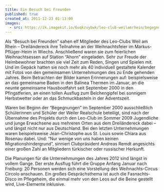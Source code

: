 ```yaml
---
title: Ein Besuch bei Freunden
published: true
created_at: 2011-12-23 01:13:00
images:
  - src: https://ik.imagekit.io/6uqkzvybwk/leo-club-weilamrhein/begegnungen/32-01.jpg
---
```


Als “Besuch bei Freunden” sahen elf Mitglieder des Leo-Clubs Weil am Rhein – Dreiländereck ihre Teilnahme an der Weihnachtsfeier im Markus-Pflüger-Heim in Wiechs. Anschließend waren sie zum feierlichen Weihnachtsessen auf Station “Ahorn” eingeladen. Sehr zur Freude der Heimbewohner brachten sie viel Zeit zum Reden, Singen und Spielen mit. Und im Gepäck hatten sie noch mehr als 40 individuell gestaltete Kalender mit Fotos von den gemeinsamen Unternehmungen des zu Ende gehenden Jahres. Beim Betrachten der Bilder kamen Erinnerungen auf: beispielsweise an das gemeinsame Baden in den Balinea Thermen im Januar, an die neunte gemeinsame Hausbootfahrt seit September 2000 in den Pfingstferien, an einen tollen Ausflug zum Belchengipfel bei sonnigem Herbstwetter oder an das Schmuckbasteln in der Adventszeit.

Waren bei Beginn der “Begegnungen” im September 2000 ausschließlich Schülerinnen und Schüler der Weiler Realschule beteiligt, sind nach der Übernahme des Projekts durch den Leo-Club im Sommer 2009 Jugendliche und junge Erwachsene aus mehreren Orten aus dem Dreiländereck dabei – und längst nicht nur aus Deutschland. Bei den letzten Unternehmungen waren beispielsweise Jean-Christophe aus St. Louis sowie Chiara aus Rosenau dabei. Und: “Nur wenige von uns haben keinen Migrationshindergrund”, sinniert Clubpräsident Andreas Remdt angesichts einer großen Zahl an Mitgliedern türkischer oder russischer Herkunft.

Die Planungen für die Unternehmungen des Jahres 2012 sind längst in vollem Gange. Der erste Ausflug führt die Gruppe Anfang Januar nach Freiburg: 20 Personen werden sich eine Vorstellung des Weihnachts-Circus Circolo anschauen. Ein großes Gesprächsthema ist auch die Fasnachts-Disco im Pflegeheim, die einmal mehr von den Leos auf die Beine gestellt wird, Live-Elemente inklusive.
